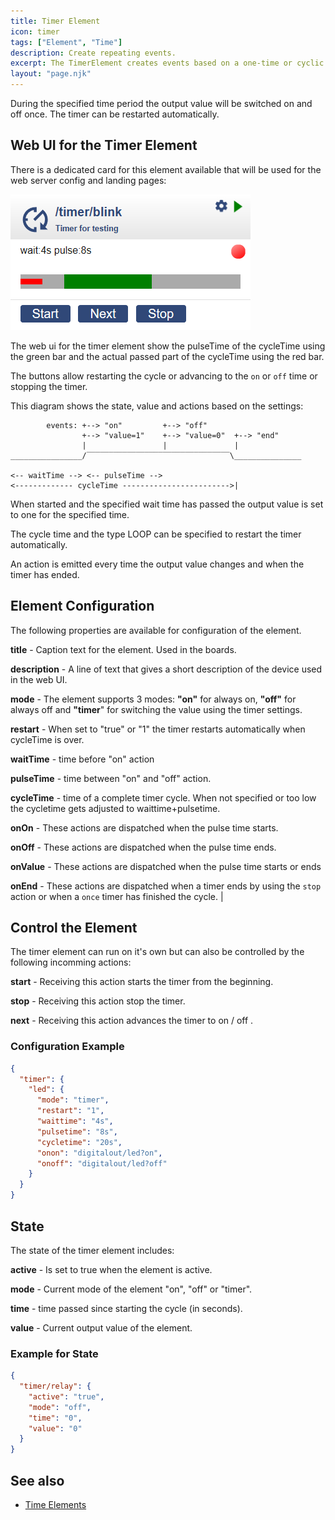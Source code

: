 ```yaml
---
title: Timer Element
icon: timer
tags: ["Element", "Time"]
description: Create repeating events.
excerpt: The TimerElement creates events based on a one-time or cyclic timing pattern.
layout: "page.njk"
---
```


During the specified time period the output value will be switched on and off once. The timer can be restarted automatically.

## Web UI for the Timer Element

There is a dedicated card for this element available that will be used for the web server config and landing pages:

![Timer Web UI](/elements/timerui.png)

The web ui for the timer element show the pulseTime of the cycleTime using the green bar and the actual passed part of the cycleTime using the red bar.

The buttons allow restarting the cycle or advancing to the `on` or `off` time or stopping the timer.

This diagram shows the state, value and actions based on the settings:

```
        events: +--> "on"         +--> "off"
                +--> "value=1"    +--> "value=0"  +--> "end"
                |                 |               |
________________/‾‾‾‾‾‾‾‾‾‾‾‾‾‾‾‾‾‾‾‾‾‾‾‾‾‾‾‾‾‾‾‾\_______________

<-- waitTime --> <-- pulseTime -->
<------------- cycleTime ------------------------>|
```

When started and the specified wait time has passed the output value is set to one for the specified time.

The cycle time and the type LOOP can be specified to restart the timer automatically.

An action is emitted every time the output value changes and when the timer has ended.

## Element Configuration

The following properties are available for configuration of the element.

<object data="/element.svg?timer" type="image/svg+xml"></object>

**title** - Caption text for the element. Used in the boards.

**description** - A line of text that gives a short description of the device used in the web UI.

**mode** - The element supports 3 modes: **"on"** for always on, **"off"** for always off and **"timer**" for switching the value using the timer settings.

**restart** - When set to "true" or "1" the timer restarts automatically when cycleTime is over.

**waitTime** - time before "on" action

**pulseTime** - time between "on" and "off" action.

**cycleTime** - time of a complete timer cycle. When  not specified or too low the cycletime gets adjusted to waittime+pulsetime.

**onOn** - These actions are dispatched when the pulse time starts.

**onOff** - These actions are dispatched when the pulse time ends.

**onValue** - These actions are dispatched when the pulse time starts or ends

**onEnd** - These actions are dispatched when a timer ends by using the `stop` action or when a `once` timer has finished the cycle. |


## Control the Element

The timer element can run on it's own but can also be controlled by the following incomming actions:

**start** - Receiving this action starts the timer from the beginning.

**stop** - Receiving this action stop the timer.

**next** - Receiving this action advances the timer to on / off .


### Configuration Example


``` json
{
  "timer": {
    "led": {
      "mode": "timer",
      "restart": "1",
      "waittime": "4s",
      "pulsetime": "8s",
      "cycletime": "20s",
      "onon": "digitalout/led?on",
      "onoff": "digitalout/led?off"
    }
  }
}
```

## State

The state of the timer element includes:

**active** - Is set to true when the element is active.

**mode** - Current mode of the element "on", "off" or "timer".

**time** - time passed since starting the cycle (in seconds).           

**value** - Current output value of the element.


### Example for State

``` json
{
  "timer/relay": {
    "active": "true",
    "mode": "off",
    "time": "0",
    "value": "0"
  }
}
```

## See also

* [Time Elements](/elements/timeelements.md)
